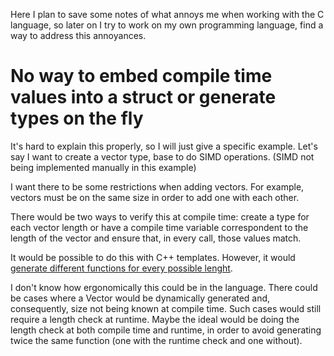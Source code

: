Here I plan to save some notes of what annoys me when working with the C language, 
so later on I try to work on my own programming language, find a way to address
this annoyances.


# No way to embed compile time values into a struct or generate types on the fly

It's hard to explain this properly, so I will just give a specific example.
Let's say I want to create a vector type, base to do SIMD operations.
(SIMD not being implemented manually in this example)

I want there to be some restrictions when adding vectors. For example, vectors
must be on the same size in order to add one with each other.

There would be two ways to verify this at compile time: create a type for
each vector length or have a compile time variable correspondent to the length
of the vector and ensure that, in every call, those values match.

It would be possible to do this with C++ templates. However, it would 
[generate different functions for every possible lenght](https://godbolt.org/z/1TY6enKje).

I don't know how ergonomically this could be in the language. There could be cases
where a Vector would be dynamically generated and, consequently, size not being
known at compile time. Such cases would still require a length check at runtime.
Maybe the ideal would be doing the length check at both compile time and runtime,
in order to avoid generating twice the same function (one with the runtime check
and one without).
